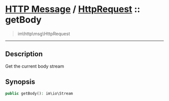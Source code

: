 # [HTTP Message](http.md) / [HttpRequest](http-HttpRequest.md) :: getBody
 > im\http\msg\HttpRequest
____

## Description
Get the current body stream

## Synopsis
```php
public getBody(): im\io\Stream
```
